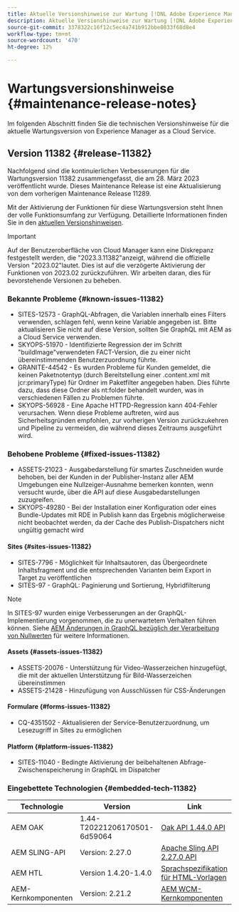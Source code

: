 ```yaml
---
title: Aktuelle Versionshinweise zur Wartung [!DNL Adobe Experience Manager] as a Cloud Service.
description: Aktuelle Versionshinweise zur Wartung [!DNL Adobe Experience Manager] as a Cloud Service.
source-git-commit: 3378322c16f12c5ec4a741b912bbe0833f68d8e4
workflow-type: tm+mt
source-wordcount: '470'
ht-degree: 12%

---
```



# Wartungsversionshinweise {#maintenance-release-notes}

Im folgenden Abschnitt finden Sie die technischen Versionshinweise für die aktuelle Wartungsversion von Experience Manager as a Cloud Service.

## Version 11382 {#release-11382}

Nachfolgend sind die kontinuierlichen Verbesserungen für die Wartungsversion 11382 zusammengefasst, die am 28. März 2023 veröffentlicht wurde. Dieses Maintenance Release ist eine Aktualisierung von dem vorherigen Maintenance Release 11289.

Mit der Aktivierung der Funktionen für diese Wartungsversion steht Ihnen der volle Funktionsumfang zur Verfügung. Detaillierte Informationen finden Sie in den [aktuellen Versionshinweisen](/help/release-notes/release-notes-cloud/release-notes-current.md).

>[!IMPORTANT]
>
> Auf der Benutzeroberfläche von Cloud Manager kann eine Diskrepanz festgestellt werden, die &quot;2023.3.11382&quot;anzeigt, während die offizielle Version &quot;2023.02&quot;lautet. Dies ist auf die verzögerte Aktivierung der Funktionen von 2023.02 zurückzuführen.
> Wir arbeiten daran, dies für bevorstehende Versionen zu beheben.

### Bekannte Probleme {#known-issues-11382}

- SITES-12573 - GraphQL-Abfragen, die Variablen innerhalb eines Filters verwenden, schlagen fehl, wenn keine Variable angegeben ist. Bitte aktualisieren Sie nicht auf diese Version, sollten Sie GraphQL mit AEM as a Cloud Service verwenden.
- SKYOPS-51970 - Identifizierte Regression der im Schritt &quot;buildImage&quot;verwendeten FACT-Version, die zu einer nicht übereinstimmenden Benutzerzuordnung führte.
- GRANITE-44542 - Es wurden Probleme für Kunden gemeldet, die keinen Paketnotentyp (durch Bereitstellung einer .content.xml mit jcr:primaryType) für Ordner im Paketfilter angegeben haben. Dies führte dazu, dass diese Ordner als nt:folder behandelt wurden, was in verschiedenen Fällen zu Problemen führte.
- SKYOPS-56928 - Eine Apache HTTPD-Regression kann 404-Fehler verursachen. Wenn diese Probleme auftreten, wird aus Sicherheitsgründen empfohlen, zur vorherigen Version zurückzukehren und Pipeline zu vermeiden, die während dieses Zeitraums ausgeführt wird.

### Behobene Probleme {#fixed-issues-11382}

- ASSETS-21023 - Ausgabedarstellung für smartes Zuschneiden wurde behoben, bei der Kunden in der Publisher-Instanz aller AEM Umgebungen eine Nullzeiger-Ausnahme bemerken konnten, wenn versucht wurde, über die API auf diese Ausgabedarstellungen zuzugreifen.
- SKYOPS-49280 - Bei der Installation einer Konfiguration oder eines Bundle-Updates mit RDE in Publish kann das Ergebnis möglicherweise nicht beobachtet werden, da der Cache des Publish-Dispatchers nicht ungültig gemacht wird

#### Sites {#sites-issues-11382}

- SITES-7796 - Möglichkeit für Inhaltsautoren, das Übergeordnete Inhaltsfragment und die entsprechenden Varianten beim Export in Target zu veröffentlichen
- SITES-97 - GraphQL: Paginierung und Sortierung, Hybridfilterung

>[!NOTE]
>
> In SITES-97 wurden einige Verbesserungen an der GraphQL-Implementierung vorgenommen, die zu unerwartetem Verhalten führen können. Siehe [AEM Änderungen in GraphQL bezüglich der Verarbeitung von Nullwerten](https://experienceleague.adobe.com/docs/experience-cloud-kcs/kbarticles/KA-21792.html?lang=de) für weitere Informationen.

#### Assets {#assets-issues-11382}

- ASSETS-20076 - Unterstützung für Video-Wasserzeichen hinzugefügt, die mit der aktuellen Unterstützung für Bild-Wasserzeichen übereinstimmen
- ASSETS-21428 - Hinzufügung von Ausschlüssen für CSS-Änderungen

#### Formulare {#forms-issues-11382}

- CQ-4351502 - Aktualisieren der Service-Benutzerzuordnung, um Lesezugriff in Sites zu ermöglichen

#### Platform {#platform-issues-11382}

- SITES-11040 - Bedingte Aktivierung der beibehaltenen Abfrage-Zwischenspeicherung in GraphQL im Dispatcher

### Eingebettete Technologien {#embedded-tech-11382}

| Technologie | Version | Link |
|---|---|---|
| AEM OAK | 1.44-T20221206170501-6d59064 | [Oak API 1.44.0 API](https://www.javadoc.io/doc/org.apache.jackrabbit/oak-api/1.44.0/index.html) |
| AEM SLING-API | Version: 2.27.0 | [Apache Sling API 2.27.0 API](https://www.javadoc.io/doc/org.apache.sling/org.apache.sling.api/latest/index.html) |
| AEM HTL | Version 1.4.20-1.4.0 | [Sprachspezifikation für HTML-Vorlagen](https://github.com/adobe/htl-spec) |
| AEM-Kernkomponenten | Version: 2.21.2 | [AEM WCM-Kernkomponenten](https://github.com/adobe/aem-core-wcm-components) |
